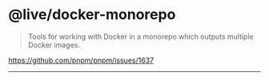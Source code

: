 # @live/docker-monorepo

> Tools for working with Docker in a monorepo which outputs multiple Docker images.

https://github.com/pnpm/pnpm/issues/1637

---
